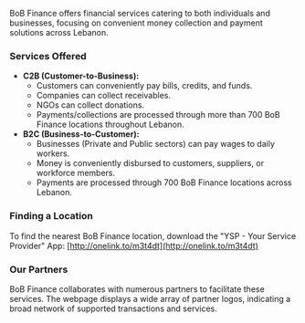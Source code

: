 BoB Finance offers financial services catering to both individuals and businesses, focusing on convenient money collection and payment solutions across Lebanon.

### Services Offered

*   **C2B (Customer-to-Business):**
    *   Customers can conveniently pay bills, credits, and funds.
    *   Companies can collect receivables.
    *   NGOs can collect donations.
    *   Payments/collections are processed through more than 700 BoB Finance locations throughout Lebanon.
*   **B2C (Business-to-Customer):**
    *   Businesses (Private and Public sectors) can pay wages to daily workers.
    *   Money is conveniently disbursed to customers, suppliers, or workforce members.
    *   Payments are processed through 700 BoB Finance locations across Lebanon.

### Finding a Location

To find the nearest BoB Finance location, download the "YSP - Your Service Provider" App: [http://onelink.to/m3t4dt](http://onelink.to/m3t4dt)

### Our Partners

BoB Finance collaborates with numerous partners to facilitate these services. The webpage displays a wide array of partner logos, indicating a broad network of supported transactions and services.